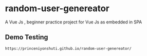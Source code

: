 # random-user-genereator

A Vue Js , beginner practice project for Vue Js as embedded in SPA

## Demo Testing
    https://princeniyonshuti.github.io/random-user-genereator/
